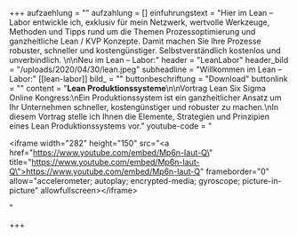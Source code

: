 +++
aufzaehlung = ""
aufzahlung = []
einfuhrungstext = "Hier im Lean – Labor entwickle ich, exklusiv für mein Netzwerk, wertvolle  Werkzeuge, Methoden und Tipps rund um die Themen Prozessoptimierung und ganzheitliche Lean / KVP Konzepte. Damit machen Sie Ihre Prozesse robuster, schneller und kostengünstiger. Selbstverständlich kostenlos und unverbindlich.  \n\nNeu im Lean – Labor:"
header = "LeanLabor"
header_bild = "/uploads/2020/04/30/lean.jpeg"
subheadline = "Willkommen im Lean – Labor:"
[[lean-labor]]
bild_ = ""
buttonbeschriftung = "Download"
buttonlink = ""
content = "**Lean Produktionssysteme**\n\nVortrag Lean Six Sigma Online Kongress:\nEin Produktionssystem ist ein ganzheitlicher Ansatz um Ihr Unternehmen schneller, kostengünstiger und robuster zu machen.\nIn diesem Vortrag stelle ich Ihnen die Elemente, Strategien und Prinzipien eines Lean Produktionssystems vor."
youtube-code = "<p>&lt;iframe width=\"282\" height=\"150\" src=\"<a href=\"https://www.youtube.com/embed/Mp6n-Iaut-Q\" title=\"https://www.youtube.com/embed/Mp6n-Iaut-Q\">https://www.youtube.com/embed/Mp6n-Iaut-Q</a>\" frameborder=\"0\" allow=\"accelerometer; autoplay; encrypted-media; gyroscope; picture-in-picture\" allowfullscreen&gt;&lt;/iframe&gt;</p>"

+++

